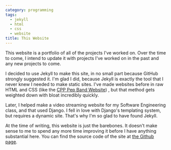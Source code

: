 ```yaml
---
category: programming
tags:
  - jekyll
  - html
  - css
  - website
title: This Website
---
```


This website is a portfolio of all of the projects I've worked on. Over the time to come, I intend to update it with projects I've worked on in the past and any new projects to come. 

I decided to use Jekyll to make this site, in no small part because GitHub strongly suggested it. I'm glad I did, because Jekyll is exactly the tool that I never knew I needed to make static sites. I've made websites before in raw HTML and CSS (like the [CPP Pep Band Website](https://web.archive.org/web/20181118194139/http://www.cpp.edu/~pepband/)) , but that method gets weighted down with bloat incredibly quickly.

Later, I helped make a video streaming website for my Software Engineering class, and that used Django. I fell in love with Django's templating system, but requires a dynamic site. That's why I'm so glad to have found Jekyll.

At the time of writing, this website is just the barebones. It doesn't make sense to me to spend any more time improving it before I have anything substantial here. You can find the source code of the site at [the Github page](https://github.com/Trainzack/trainzack.github.io).